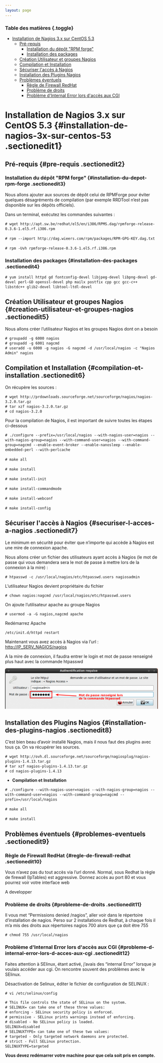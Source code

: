 ```yaml
---
layout: page
---
```


### Table des matières {.toggle}

-   [Installation de Nagios 3.x sur CentOS
    5.3](nagios-centos-install.html#installation-de-nagios-3x-sur-centos-53)
    -   [Pré-requis](nagios-centos-install.html#pre-requis)
        -   [Installation du dépôt "RPM
            forge"](nagios-centos-install.html#installation-du-depot-rpm-forge)
        -   [Installation des
            packages](nagios-centos-install.html#installation-des-packages)
    -   [Création Utilisateur et groupes
        Nagios](nagios-centos-install.html#creation-utilisateur-et-groupes-nagios)
    -   [Compilation et
        Installation](nagios-centos-install.html#compilation-et-installation)
    -   [Sécuriser l'accès à
        Nagios](nagios-centos-install.html#securiser-l-acces-a-nagios)
    -   [Installation des Plugins
        Nagios](nagios-centos-install.html#installation-des-plugins-nagios)
    -   [Problèmes
        éventuels](nagios-centos-install.html#problemes-eventuels)
        -   [Règle de Firewall
            RedHat](nagios-centos-install.html#regle-de-firewall-redhat)
        -   [Problème de
            droits](nagios-centos-install.html#probleme-de-droits)
        -   [Problème d'Internal Error lors d'accès aux
            CGI](nagios-centos-install.html#probleme-d-internal-error-lors-d-acces-aux-cgi)

Installation de Nagios 3.x sur CentOS 5.3 {#installation-de-nagios-3x-sur-centos-53 .sectionedit1}
=========================================

Pré-requis {#pre-requis .sectionedit2}
----------

### Installation du dépôt "RPM forge" {#installation-du-depot-rpm-forge .sectionedit3}

Nous allons ajouter aux sources de dépôt celui de RPMForge pour éviter
quelques désagréments de compilation (par exemple RRDTool n’est pas
disponible sur les dépôts officiels).

Dans un terminal, exécutez les commandes suivantes :

~~~~ {.code}
# wget http://apt.sw.be/redhat/el5/en/i386/RPMS.dag/rpmforge-release-0.3.6-1.el5.rf.i386.rpm

# rpm --import http://dag.wieers.com/rpm/packages/RPM-GPG-KEY.dag.txt

# rpm -Uvh rpmforge-release-0.3.6-1.el5.rf.i386.rpm
~~~~

### Installation des packages {#installation-des-packages .sectionedit4}

~~~~ {.code}
# yum install httpd gd fontconfig-devel libjpeg-devel libpng-devel gd-devel perl-GD openssl-devel php mailx postfix cpp gcc gcc-c++ libstdc++ glib2-devel libtool-ltdl-devel
~~~~

Création Utilisateur et groupes Nagios {#creation-utilisateur-et-groupes-nagios .sectionedit5}
--------------------------------------

Nous allons créer l’utilisateur Nagios et les groupes Nagios dont on a
besoin

~~~~ {.code}
# groupadd -g 6000 nagios
# groupadd -g 6001 nagcmd
# useradd -u 6000 -g nagios -G nagcmd -d /usr/local/nagios -c "Nagios Admin" nagios
~~~~

Compilation et Installation {#compilation-et-installation .sectionedit6}
---------------------------

On récupère les sources :

~~~~ {.code}
# wget http://prdownloads.sourceforge.net/sourceforge/nagios/nagios-3.2.0.tar.gz
# tar xzf nagios-3.2.0.tar.gz
# cd nagios-3.2.0
~~~~

Pour la compilation de Nagios, il est important de suivre toutes les
étapes ci-dessous

~~~~ {.code}
# ./configure --prefix=/usr/local/nagios --with-nagios-user=nagios --with-nagios-group=nagios --with-command-user=nagios --with-command-group=nagcmd --enable-event-broker --enable-nanosleep --enable-embedded-perl --with-perlcache

# make all

# make install

# make install-init

# make install-commandmode

# make install-webconf

# make install-config
~~~~

Sécuriser l'accès à Nagios {#securiser-l-acces-a-nagios .sectionedit7}
--------------------------

Le minimum en sécurité pour éviter que n’importe qui accède à Nagios est
une mire de connexion apache.

Nous allons créer un fichier des utilisateurs ayant accès à Nagios (le
mot de passe qui vous demandera sera le mot de passe à mettre lors de la
connexion à la mire) :

~~~~ {.code}
# htpasswd -c /usr/local/nagios/etc/htpasswd.users nagiosadmin
~~~~

L’utilisateur Nagios devient propriétaire du fichier

~~~~ {.code}
# chown nagios:nagcmd /usr/local/nagios/etc/htpasswd.users
~~~~

On ajoute l’utilisateur apache au groupe Nagios

~~~~ {.code}
# usermod -a -G nagios,nagcmd apache
~~~~

Redémarrez Apache

~~~~ {.code}
/etc/init.d/httpd restart
~~~~

Maintenant vous avez accès à Nagios via l’url :
<http://IP_SERV_NAGIOS/nagios>

A la mire de connexion, il faudra entrer le login et mot de passe
renseigné plus haut avec la commande htpasswd

[![](../../../assets/media/nagios/centreon_mire-nagios.png@w=700)](../../../_detail/nagios/centreon_mire-nagios.png@id=nagios%253Anagios-centos-install.html "nagios:centreon_mire-nagios.png")

Installation des Plugins Nagios {#installation-des-plugins-nagios .sectionedit8}
-------------------------------

C’est bien beau d’avoir installé Nagios, mais il nous faut des plugins
avec tous ça. On va récupérer les sources.

~~~~ {.code}
# wget http://ovh.dl.sourceforge.net/sourceforge/nagiosplug/nagios-plugins-1.4.13.tar.gz
# tar xzf nagios-plugins-1.4.13.tar.gz 
# cd nagios-plugins-1.4.13
~~~~

-   **Compilation et Installation**

~~~~ {.code}
# ./configure --with-nagios-user=nagios --with-nagios-group=nagios --with-command-user=nagios --with-command-group=nagcmd --prefix=/usr/local/nagios

# make all

# make install
~~~~

Problèmes éventuels {#problemes-eventuels .sectionedit9}
-------------------

### Règle de Firewall RedHat {#regle-de-firewall-redhat .sectionedit10}

Vous n’avez pas du tout accès via l’url donné. Normal, sous Redhat la
règle de firewall (IpTables) est aggressive. Donnez accès au port 80 et
vous pourrez voir votre interface web

A developper

### Problème de droits {#probleme-de-droits .sectionedit11}

Il vous met “Permissions denied /nagios”, aller voir dans le répertoire
d’installation de nagios. Perso sur 2 installations de Redhat, à chaque
fois il m’a mis des droits aux répertoires nagios 700 alors que ça doit
être 755

~~~~ {.code}
# chmod 755 /usr/local/nagios
~~~~

### Problème d'Internal Error lors d'accès aux CGI {#probleme-d-internal-error-lors-d-acces-aux-cgi .sectionedit12}

Faites attention à SElinux, étant activé, j’avais des “internal Error”
lorsque je voulais accéder aux cgi. On rencontre souvent des problèmes
avec le SElinux.

Désactivation de Selinux, éditer le fichier de configuration de SELINUX
:

~~~~ {.code}
# vi /etc/selinux/config
~~~~

~~~~ {.code}
# This file controls the state of SELinux on the system.
# SELINUX= can take one of these three values:
# enforcing - SELinux security policy is enforced.
# permissive - SELinux prints warnings instead of enforcing.
# disabled - No SELinux policy is loaded.
SELINUX=disabled
# SELINUXTYPE= can take one of these two values:
# targeted - Only targeted network daemons are protected.
# strict - Full SELinux protection.
SELINUXTYPE=targeted
~~~~

**Vous devez redémarrer votre machine pour que cela soit pris en
compte.**
